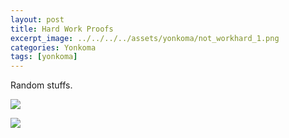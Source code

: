 ```yaml
---
layout: post
title: Hard Work Proofs
excerpt_image: ../../../../assets/yonkoma/not_workhard_1.png 
categories: Yonkoma
tags: [yonkoma]
---
```


Random stuffs.

![](../../../../assets/yonkoma/not_workhard_1.png)

![](../../../../assets/yonkoma/not_workhard_2.png)